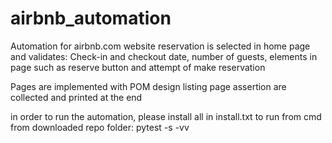 # airbnb_automation
Automation for airbnb.com website
reservation is selected in home page and validates: Check-in and checkout date, number of guests, elements in page such as reserve button and attempt of make reservation

Pages are implemented with POM design
listing page assertion are collected and printed at the end

in order to run the automation, please install all in install.txt 
to run from cmd from downloaded repo folder: pytest -s -vv
